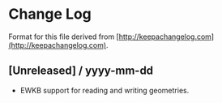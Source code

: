 # Change Log

Format for this file derived from [http://keepachangelog.com](http://keepachangelog.com).

## [Unreleased] / yyyy-mm-dd

* EWKB support for reading and writing geometries.
